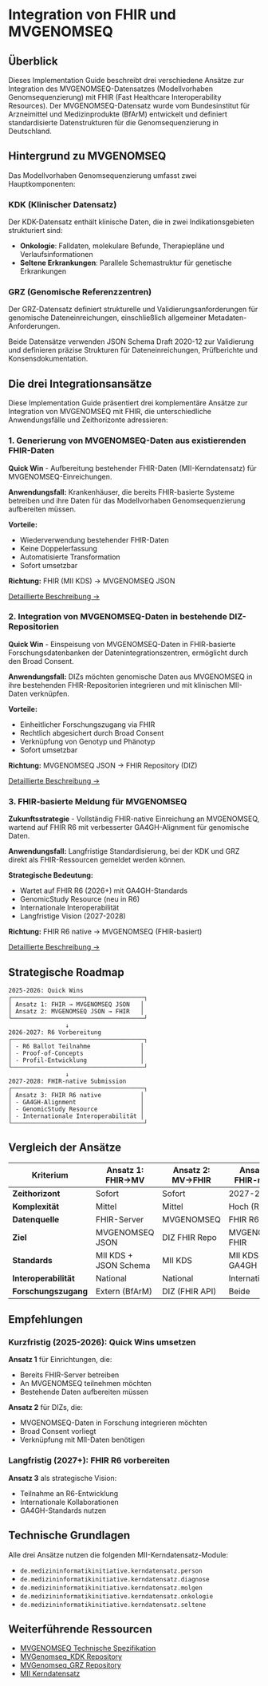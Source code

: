 # Integration von FHIR und MVGENOMSEQ

## Überblick

Dieses Implementation Guide beschreibt drei verschiedene Ansätze zur Integration des MVGENOMSEQ-Datensatzes (Modellvorhaben Genomsequenzierung) mit FHIR (Fast Healthcare Interoperability Resources). Der MVGENOMSEQ-Datensatz wurde vom Bundesinstitut für Arzneimittel und Medizinprodukte (BfArM) entwickelt und definiert standardisierte Datenstrukturen für die Genomsequenzierung in Deutschland.

## Hintergrund zu MVGENOMSEQ

Das Modellvorhaben Genomsequenzierung umfasst zwei Hauptkomponenten:

### KDK (Klinischer Datensatz)
Der KDK-Datensatz enthält klinische Daten, die in zwei Indikationsgebieten strukturiert sind:
- **Onkologie**: Falldaten, molekulare Befunde, Therapiepläne und Verlaufsinformationen
- **Seltene Erkrankungen**: Parallele Schemastruktur für genetische Erkrankungen

### GRZ (Genomische Referenzzentren)
Der GRZ-Datensatz definiert strukturelle und Validierungsanforderungen für genomische Dateneinreichungen, einschließlich allgemeiner Metadaten-Anforderungen.

Beide Datensätze verwenden JSON Schema Draft 2020-12 zur Validierung und definieren präzise Strukturen für Dateneinreichungen, Prüfberichte und Konsensdokumentation.

## Die drei Integrationsansätze

Diese Implementation Guide präsentiert drei komplementäre Ansätze zur Integration von MVGENOMSEQ mit FHIR, die unterschiedliche Anwendungsfälle und Zeithorizonte adressieren:

### 1. Generierung von MVGENOMSEQ-Daten aus existierenden FHIR-Daten
**Quick Win** - Aufbereitung bestehender FHIR-Daten (MII-Kerndatensatz) für MVGENOMSEQ-Einreichungen.

**Anwendungsfall:**
Krankenhäuser, die bereits FHIR-basierte Systeme betreiben und ihre Daten für das Modellvorhaben Genomsequenzierung aufbereiten müssen.

**Vorteile:**
- Wiederverwendung bestehender FHIR-Daten
- Keine Doppelerfassung
- Automatisierte Transformation
- Sofort umsetzbar

**Richtung:** FHIR (MII KDS) → MVGENOMSEQ JSON

[Detaillierte Beschreibung →](integration-fhir-to-mvgenomseq.html)

### 2. Integration von MVGENOMSEQ-Daten in bestehende DIZ-Repositorien
**Quick Win** - Einspeisung von MVGENOMSEQ-Daten in FHIR-basierte Forschungsdatenbanken der Datenintegrationszentren, ermöglicht durch den Broad Consent.

**Anwendungsfall:**
DIZs möchten genomische Daten aus MVGENOMSEQ in ihre bestehenden FHIR-Repositorien integrieren und mit klinischen MII-Daten verknüpfen.

**Vorteile:**
- Einheitlicher Forschungszugang via FHIR
- Rechtlich abgesichert durch Broad Consent
- Verknüpfung von Genotyp und Phänotyp
- Sofort umsetzbar

**Richtung:** MVGENOMSEQ JSON → FHIR Repository (DIZ)

[Detaillierte Beschreibung →](integration-diz-repository.html)

### 3. FHIR-basierte Meldung für MVGENOMSEQ
**Zukunftsstrategie** - Vollständig FHIR-native Einreichung an MVGENOMSEQ, wartend auf FHIR R6 mit verbesserter GA4GH-Alignment für genomische Daten.

**Anwendungsfall:**
Langfristige Standardisierung, bei der KDK und GRZ direkt als FHIR-Ressourcen gemeldet werden können.

**Strategische Bedeutung:**
- Wartet auf FHIR R6 (2026+) mit GA4GH-Standards
- GenomicStudy Resource (neu in R6)
- Internationale Interoperabilität
- Langfristige Vision (2027-2028)

**Richtung:** FHIR R6 native → MVGENOMSEQ (FHIR-basiert)

[Detaillierte Beschreibung →](integration-fhir-submission.html)

## Strategische Roadmap

```
2025-2026: Quick Wins
┌─────────────────────────────────────┐
│ Ansatz 1: FHIR → MVGENOMSEQ JSON   │
│ Ansatz 2: MVGENOMSEQ JSON → FHIR   │
└─────────────────────────────────────┘
                ↓
2026-2027: R6 Vorbereitung
┌─────────────────────────────────────┐
│ - R6 Ballot Teilnahme              │
│ - Proof-of-Concepts                │
│ - Profil-Entwicklung               │
└─────────────────────────────────────┘
                ↓
2027-2028: FHIR-native Submission
┌─────────────────────────────────────┐
│ Ansatz 3: FHIR R6 native           │
│ - GA4GH-Alignment                  │
│ - GenomicStudy Resource            │
│ - Internationale Interoperabilität │
└─────────────────────────────────────┘
```

## Vergleich der Ansätze

| Kriterium | Ansatz 1: FHIR→MV | Ansatz 2: MV→FHIR | Ansatz 3: FHIR-native |
|-----------|-------------------|-------------------|----------------------|
| **Zeithorizont** | Sofort | Sofort | 2027-2028 |
| **Komplexität** | Mittel | Mittel | Hoch (R6) |
| **Datenquelle** | FHIR-Server | MVGENOMSEQ | FHIR R6 |
| **Ziel** | MVGENOMSEQ JSON | DIZ FHIR Repo | MVGENOMSEQ FHIR |
| **Standards** | MII KDS + JSON Schema | MII KDS | MII KDS + GA4GH |
| **Interoperabilität** | National | National | International |
| **Forschungszugang** | Extern (BfArM) | DIZ (FHIR API) | Beide |

## Empfehlungen

### Kurzfristig (2025-2026): Quick Wins umsetzen

**Ansatz 1** für Einrichtungen, die:
- Bereits FHIR-Server betreiben
- An MVGENOMSEQ teilnehmen möchten
- Bestehende Daten aufbereiten müssen

**Ansatz 2** für DIZs, die:
- MVGENOMSEQ-Daten in Forschung integrieren möchten
- Broad Consent vorliegt
- Verknüpfung mit MII-Daten benötigen

### Langfristig (2027+): FHIR R6 vorbereiten

**Ansatz 3** als strategische Vision:
- Teilnahme an R6-Entwicklung
- Internationale Kollaborationen
- GA4GH-Standards nutzen

## Technische Grundlagen

Alle drei Ansätze nutzen die folgenden MII-Kerndatensatz-Module:
- `de.medizininformatikinitiative.kerndatensatz.person`
- `de.medizininformatikinitiative.kerndatensatz.diagnose`
- `de.medizininformatikinitiative.kerndatensatz.molgen`
- `de.medizininformatikinitiative.kerndatensatz.onkologie`
- `de.medizininformatikinitiative.kerndatensatz.seltene`

## Weiterführende Ressourcen

- [MVGENOMSEQ Technische Spezifikation](https://www.bfarm.de/SharedDocs/Downloads/DE/Forschung/modellvorhaben-genomsequenzierung/Techn-spezifikation-datensatz-mvgenomseq.pdf)
- [MVGenomseq_KDK Repository](https://github.com/BfArM-MVH/MVGenomseq_KDK)
- [MVGenomseq_GRZ Repository](https://github.com/BfArM-MVH/MVGenomseq_GRZ)
- [MII Kerndatensatz](https://www.medizininformatik-initiative.de/de/der-kerndatensatz-der-medizininformatik-initiative)
